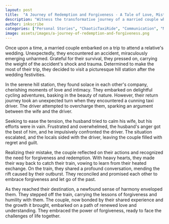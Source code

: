 ```yaml
---
layout: post
title:  "A Journey of Redemption and Forgiveness - A Tale of Love, Mistakes, and Second Chances"
description: "Witness the transformative journey of a married couple who, after surviving a near-fatal accident, embark on an emotional rollercoaster. From finding solace in a hill station getaway to confronting a deceitful taxi driver, their relationship is put to the test. Discover how they navigate through anger, regret, and ultimately find forgiveness and redemption."
author: inkscribe
categories: ["Personal Stories", "ChaoticTaxiRide", "Communication", "Marriage", "GrowthAndReflection" ]
image: assets/images/a-journey-of-redemption-and-forgiveness.png
---
```

Once upon a time, a married couple embarked on a trip to attend a relative's wedding. Unexpectedly, they encountered an accident, miraculously emerging unharmed. Grateful for their survival, they pressed on, carrying the weight of the accident's shock and trauma. Determined to make the most of their trip, they decided to visit a picturesque hill station after the wedding festivities.

In the serene hill station, they found solace in each other's company, cherishing moments of love and intimacy. They embarked on delightful cycling adventures, basking in the beauty of nature. However, their return journey took an unexpected turn when they encountered a cunning taxi driver. The driver attempted to overcharge them, sparking an argument between the wife and the driver.

Seeking to ease the tension, the husband tried to calm his wife, but his efforts were in vain. Frustrated and overwhelmed, the husband's anger got the best of him, and he impulsively confronted the driver. The situation escalated, and the locals sided with the driver, leaving the couple filled with regret and guilt.

Realizing their mistake, the couple reflected on their actions and recognized the need for forgiveness and redemption. With heavy hearts, they made their way back to catch their train, vowing to learn from their heated exchange. On the train, they shared a profound conversation, mending the rift caused by their outburst. They reconciled and promised each other to embrace forgiveness and let go of the past.

As they reached their destination, a newfound sense of harmony enveloped them. They stepped off the train, carrying the lessons of forgiveness and humility with them. The couple, now bonded by their shared experience and the growth it brought, embarked on a path of renewed love and understanding. They embraced the power of forgiveness, ready to face the challenges of life together.